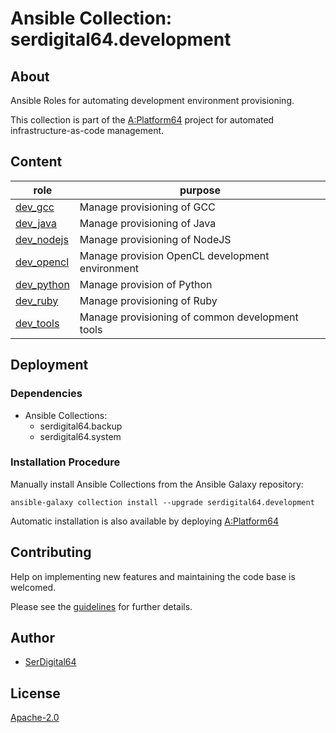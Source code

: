 # Ansible Collection: serdigital64.development

## About

Ansible Roles for automating development environment provisioning.

This collection is part of the [A:Platform64](https://github.com/aplatform64/aplatform64) project for automated infrastructure-as-code management.

## Content

| role                                                                        | purpose                                         |
| --------------------------------------------------------------------------- | ----------------------------------------------- |
| [dev_gcc](https://aplatform64.readthedocs.io/en/latest/roles/dev_gcc)       | Manage provisioning of GCC                      |
| [dev_java](https://aplatform64.readthedocs.io/en/latest/roles/dev_java)     | Manage provisioning of Java                     |
| [dev_nodejs](https://aplatform64.readthedocs.io/en/latest/roles/dev_nodejs) | Manage provisioning of NodeJS                   |
| [dev_opencl](https://aplatform64.readthedocs.io/en/latest/roles/dev_opencl) | Manage provision OpenCL development environment |
| [dev_python](https://aplatform64.readthedocs.io/en/latest/roles/dev_python) | Manage provision of Python                      |
| [dev_ruby](https://aplatform64.readthedocs.io/en/latest/roles/dev_ruby)     | Manage provisioning of Ruby                     |
| [dev_tools](https://aplatform64.readthedocs.io/en/latest/roles/dev_tools)   | Manage provisioning of common development tools |

## Deployment

### Dependencies

- Ansible Collections:
  - serdigital64.backup
  - serdigital64.system

### Installation Procedure

Manually install Ansible Collections from the Ansible Galaxy repository:

```shell
ansible-galaxy collection install --upgrade serdigital64.development
```

Automatic installation is also available by deploying [A:Platform64](https://aplatform64.readthedocs.io/en/latest/#deployment)

## Contributing

Help on implementing new features and maintaining the code base is welcomed.

Please see the [guidelines](https://aplatform64.readthedocs.io/en/latest/CONTRIBUTING/) for further details.

## Author

- [SerDigital64](https://serdigital64.github.io/)

## License

[Apache-2.0](https://www.apache.org/licenses/LICENSE-2.0.txt)
